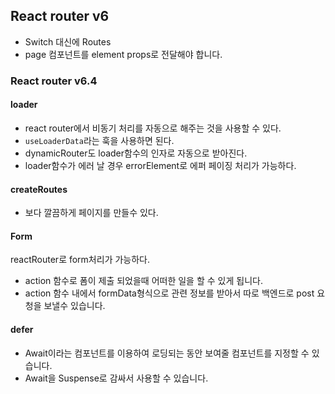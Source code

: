 ## React router v6

- Switch 대신에 Routes
- page 컴포넌트를 element props로 전달해야 합니다.

### React router v6.4

#### loader

- react router에서 비동기 처리를 자동으로 해주는 것을 사용할 수 있다.
- `useLoaderData`라는 훅을 사용하면 된다.
- dynamicRouter도 loader함수의 인자로 자동으로 받아진다.
- loader함수가 에러 날 경우 errorElement로 에퍼 페이징 처리가 가능하다.

#### createRoutes

- 보다 깔끔하게 페이지를 만들수 있다.

#### Form

reactRouter로 form처리가 가능하다.

- action 함수로 폼이 제출 되었을때 어떠한 일을 할 수 있게 됩니다.
- action 함수 내에서 formData형식으로 관련 정보를 받아서 따로 백엔드로 post 요청을 보낼수 있습니다.

#### defer

- Await이라는 컴포넌트를 이용하여 로딩되는 동안 보여줄 컴포넌트를 지정할 수 있습니다.
- Await을 Suspense로 감싸서 사용할 수 있습니다.